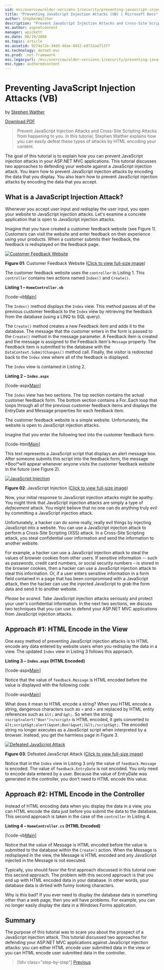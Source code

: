 ```yaml
---
uid: mvc/overview/older-versions-1/security/preventing-javascript-injection-attacks-vb
title: "Preventing JavaScript Injection Attacks (VB) | Microsoft Docs"
author: StephenWalther
description: "Prevent JavaScript Injection Attacks and Cross-Site Scripting Attacks from happening to you. In this tutorial, Stephen Walther explains how you can easily de..."
ms.author: aspnetcontent
manager: wpickett
ms.date: 08/19/2008
ms.topic: article
ms.assetid: 9274a72e-34dd-4dae-8452-ed733ae71377
ms.technology: dotnet-mvc
ms.prod: .net-framework
msc.legacyurl: /mvc/overview/older-versions-1/security/preventing-javascript-injection-attacks-vb
msc.type: authoredcontent
---
```

Preventing JavaScript Injection Attacks (VB)
====================
by [Stephen Walther](https://github.com/StephenWalther)

[Download PDF](http://download.microsoft.com/download/8/4/8/84843d8d-1575-426c-bcb5-9d0c42e51416/ASPNET_MVC_Tutorial_06_VB.pdf)

> Prevent JavaScript Injection Attacks and Cross-Site Scripting Attacks from happening to you. In this tutorial, Stephen Walther explains how you can easily defeat these types of attacks by HTML encoding your content.


The goal of this tutorial is to explain how you can prevent JavaScript injection attacks in your ASP.NET MVC applications. This tutorial discusses two approaches to defending your website against a JavaScript injection attack. You learn how to prevent JavaScript injection attacks by encoding the data that you display. You also learn how to prevent JavaScript injection attacks by encoding the data that you accept.

## What is a JavaScript Injection Attack?

Whenever you accept user input and redisplay the user input, you open your website to JavaScript injection attacks. Let's examine a concrete application that is open to JavaScript injection attacks.

Imagine that you have created a customer feedback website (see Figure 1). Customers can visit the website and enter feedback on their experience using your products. When a customer submits their feedback, the feedback is redisplayed on the feedback page.


[![Customer Feedback Website](preventing-javascript-injection-attacks-vb/_static/image2.png)](preventing-javascript-injection-attacks-vb/_static/image1.png)

**Figure 01**: Customer Feedback Website ([Click to view full-size image](preventing-javascript-injection-attacks-vb/_static/image3.png))


The customer feedback website uses the `controller` in Listing 1. This `controller` contains two actions named `Index()` and `Create()`.

**Listing 1 – `HomeController.vb`**

[!code-vb[Main](preventing-javascript-injection-attacks-vb/samples/sample1.vb)]

The `Index()` method displays the `Index` view. This method passes all of the previous customer feedback to the `Index` view by retrieving the feedback from the database (using a LINQ to SQL query).

The `Create()` method creates a new Feedback item and adds it to the database. The message that the customer enters in the form is passed to the `Create()` method in the message parameter. A Feedback item is created and the message is assigned to the Feedback item's `Message` property. The Feedback item is submitted to the database with the `DataContext.SubmitChanges()` method call. Finally, the visitor is redirected back to the `Index` view where all of the feedback is displayed.

The `Index` view is contained in Listing 2.

**Listing 2 – `Index.aspx`**

[!code-aspx[Main](preventing-javascript-injection-attacks-vb/samples/sample2.aspx)]

The `Index` view has two sections. The top section contains the actual customer feedback form. The bottom section contains a For..Each loop that loops through all of the previous customer feedback items and displays the EntryDate and Message properties for each feedback item.

The customer feedback website is a simple website. Unfortunately, the website is open to JavaScript injection attacks.

Imagine that you enter the following text into the customer feedback form:

[!code-html[Main](preventing-javascript-injection-attacks-vb/samples/sample3.html)]

This text represents a JavaScript script that displays an alert message box. After someone submits this script into the feedback form, the message *Boo!*will appear whenever anyone visits the customer feedback website in the future (see Figure 2).


[![JavaScript Injection](preventing-javascript-injection-attacks-vb/_static/image5.png)](preventing-javascript-injection-attacks-vb/_static/image4.png)

**Figure 02**: JavaScript Injection ([Click to view full-size image](preventing-javascript-injection-attacks-vb/_static/image6.png))


Now, your initial response to JavaScript injection attacks might be apathy. You might think that JavaScript injection attacks are simply a type of *defacement* attack. You might believe that no one can do anything truly evil by committing a JavaScript injection attack.

Unfortunately, a hacker can do some really, really evil things by injecting JavaScript into a website. You can use a JavaScript injection attack to perform a Cross-Site Scripting (XSS) attack. In a Cross-Site Scripting attack, you steal confidential user information and send the information to another website.

For example, a hacker can use a JavaScript injection attack to steal the values of browser cookies from other users. If sensitive information -- such as passwords, credit card numbers, or social security numbers – is stored in the browser cookies, then a hacker can use a JavaScript injection attack to steal this information. Or, if a user enters sensitive information in a form field contained in a page that has been compromised with a JavaScript attack, then the hacker can use the injected JavaScript to grab the form data and send it to another website.

*Please be scared*. Take JavaScript injection attacks seriously and protect your user's confidential information. In the next two sections, we discuss two techniques that you can use to defend your ASP.NET MVC applications from JavaScript injection attacks.

## Approach #1: HTML Encode in the View

One easy method of preventing JavaScript injection attacks is to HTML encode any data entered by website users when you redisplay the data in a view. The updated `Index` view in Listing 3 follows this approach.

**Listing 3 – `Index.aspx` (HTML Encoded)**

[!code-aspx[Main](preventing-javascript-injection-attacks-vb/samples/sample4.aspx)]

Notice that the value of `feedback.Message` is HTML encoded before the value is displayed with the following code:

[!code-aspx[Main](preventing-javascript-injection-attacks-vb/samples/sample5.aspx)]

What does it mean to HTML encode a string? When you HTML encode a string, dangerous characters such as `<` and `>` are replaced by HTML entity references such as `&lt;` and `&gt;`. So when the string `<script>alert("Boo!")</script>` is HTML encoded, it gets converted to `&lt;script&gt;alert(&quot;Boo!&quot;)&lt;/script&gt;`. The encoded string no longer executes as a JavaScript script when interpreted by a browser. Instead, you get the harmless page in Figure 3.


[![Defeated JavaScript Attack](preventing-javascript-injection-attacks-vb/_static/image8.png)](preventing-javascript-injection-attacks-vb/_static/image7.png)

**Figure 03**: Defeated JavaScript Attack ([Click to view full-size image](preventing-javascript-injection-attacks-vb/_static/image9.png))


Notice that in the `Index` view in Listing 3 only the value of `feedback.Message` is encoded. The value of `feedback.EntryDate` is not encoded. You only need to encode data entered by a user. Because the value of EntryDate was generated in the controller, you don't need to HTML encode this value.

## Approach #2: HTML Encode in the Controller

Instead of HTML encoding data when you display the data in a view, you can HTML encode the data just before you submit the data to the database. This second approach is taken in the case of the `controller` in Listing 4.

**Listing 4 – `HomeController.cs` (HTML Encoded)**

[!code-vb[Main](preventing-javascript-injection-attacks-vb/samples/sample6.vb)]

Notice that the value of Message is HTML encoded before the value is submitted to the database within the `Create()` action. When the Message is redisplayed in the view, the Message is HTML encoded and any JavaScript injected in the Message is not executed.

Typically, you should favor the first approach discussed in this tutorial over this second approach. The problem with this second approach is that you end up with HTML encoded data in your database. In other words, your database data is dirtied with funny looking characters.

Why is this bad? If you ever need to display the database data in something other than a web page, then you will have problems. For example, you can no longer easily display the data in a Windows Forms application.

## Summary

The purpose of this tutorial was to scare you about the prospect of a JavaScript injection attack. This tutorial discussed two approaches for defending your ASP.NET MVC applications against JavaScript injection attacks: you can either HTML encode user submitted data in the view or you can HTML encode user submitted data in the controller.

>[!div class="step-by-step"]
[Previous](authenticating-users-with-windows-authentication-vb.md)